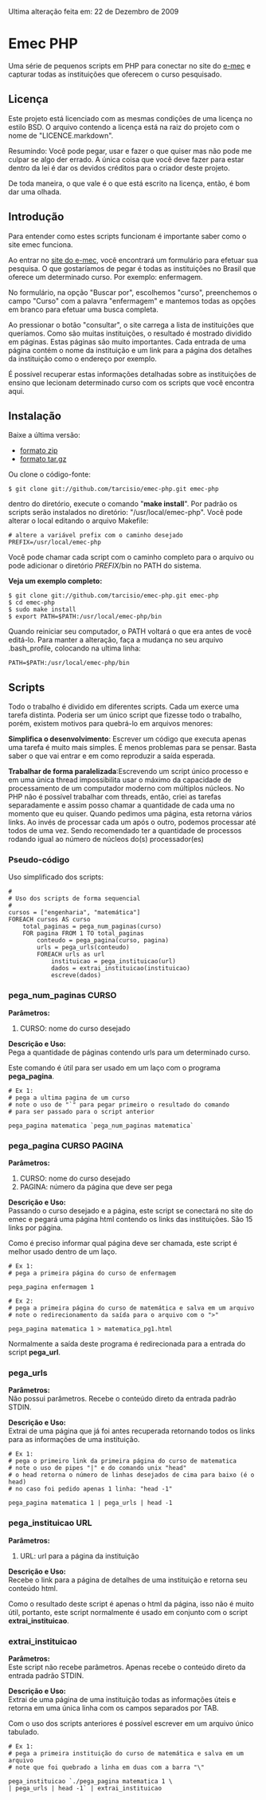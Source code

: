 Ultima alteração feita em: 22 de Dezembro de 2009

# Emec PHP #

Uma série de pequenos scripts em PHP para conectar no site do 
[e-mec](http://emec.mec.gov.br/ "site do e-mec") e capturar
todas as instituições que oferecem o curso pesquisado.

## Licença ##
Este projeto está licenciado com as mesmas condições de uma licença no estilo BSD.
O arquivo contendo a licença está na raiz do projeto com o nome
de "LICENCE.markdown".

Resumindo: Você pode pegar, usar e fazer o que quiser mas não pode me culpar se
algo der errado. A única coisa que você deve fazer para estar dentro da lei é 
dar os devidos créditos para o criador deste projeto.

De toda maneira, o que vale é o que está escrito na licença, então, é bom dar
uma olhada.

## Introdução ##

Para entender como estes scripts funcionam é importante saber como o site emec
funciona.

Ao entrar no [site do e-mec](http://emec.mec.gov.br/ "site do e-mec"), 
você encontrará um formulário para efetuar sua pesquisa.
O que gostaríamos de pegar é todas as instituições no Brasil que oferece um 
determinado curso. Por exemplo: enfermagem.

No formulário, na opção "Buscar por", escolhemos "curso", preenchemos o campo
"Curso" com a palavra "enfermagem" e mantemos todas as opções em branco para 
efetuar uma busca completa.

Ao pressionar o botão "consultar", o site carrega a lista de instituições
que queríamos. Como são muitas instituições, o resultado é mostrado dividido 
em páginas. Estas páginas são muito importantes.
Cada entrada de uma página contém o nome da instituição e um link para a página
dos detalhes da instituição como o endereço por exemplo.

É possível recuperar estas informações detalhadas sobre as instituições de
ensino que lecionam determinado curso com os scripts que você encontra aqui.

## Instalação ##
Baixe a última versão:

*   [formato zip](http://github.com/tarcisio/emec-php/zipball/master "Download na versão zip")
*   [formato tar.gz](http://github.com/tarcisio/emec-php/tarball/master "Download na versão tar.gz")

Ou clone o código-fonte:

    $ git clone git://github.com/tarcisio/emec-php.git emec-php

dentro do diretório, execute o comando "__make install__". Por padrão os scripts
serão instalados no diretório: "/usr/local/emec-php". Você pode alterar o local
editando o arquivo Makefile:

    # altere a variável prefix com o caminho desejado
    PREFIX=/usr/local/emec-php

Você pode chamar cada script com o caminho completo para o arquivo ou pode
adicionar o diretório _PREFIX_/bin no PATH do sistema.

__Veja um exemplo completo:__

    
    $ git clone git://github.com/tarcisio/emec-php.git emec-php
    $ cd emec-php
    $ sudo make install
    $ export PATH=$PATH:/usr/local/emec-php/bin

Quando reiniciar seu computador, o PATH voltará o que era antes de você editá-lo.
Para manter a alteração, faça a mudança no seu arquivo .bash_profile, colocando
na ultima linha:

    PATH=$PATH:/usr/local/emec-php/bin

## Scripts ##

Todo o trabalho é dividido em diferentes scripts. Cada um exerce uma tarefa 
distinta. Poderia ser um único script que fizesse todo o trabalho, porém, 
existem motivos para quebrá-lo em arquivos menores:

__Simplifica o desenvolvimento__: Escrever um código que executa apenas uma tarefa
é muito mais simples. É menos problemas para se pensar. Basta saber o
que vai entrar e em como reproduzir a saída esperada.

__Trabalhar de forma paralelizada__:Escrevendo um script único processo e em uma
única thread impossibilita usar o máximo da capacidade de processamento de um
computador moderno com múltiplos núcleos. No PHP não é possível trabalhar com
threads, então, criei as tarefas separadamente e assim posso chamar a quantidade
de cada uma no momento que eu quiser. Quando pedimos uma página,
esta retorna vários links. Ao invés de processar cada um após o outro, podemos
processar até todos de uma vez. Sendo recomendado ter a quantidade de processos
rodando igual ao número de núcleos do(s) processador(es)

### Pseudo-código ###

Uso simplificado dos scripts:

    #
    # Uso dos scripts de forma sequencial
    #
    cursos = ["engenharia", "matemática"]
    FOREACH cursos AS curso
        total_paginas = pega_num_paginas(curso)
        FOR pagina FROM 1 TO total_paginas
            conteudo = pega_pagina(curso, pagina)
            urls = pega_urls(conteudo)
            FOREACH urls as url
                instituicao = pega_instituicao(url)
                dados = extrai_instituicao(instituicao)
                escreve(dados)

### pega_num_paginas CURSO  
__Parâmetros:__

1.   CURSO: nome do curso desejado

__Descrição e Uso:__  
Pega a quantidade de páginas contendo urls para um determinado curso.

Este comando é útil para ser usado em um laço com o programa __pega_pagina__.

    # Ex 1:
    # pega a ultima pagina de um curso
    # note o uso de "`" para pegar primeiro o resultado do comando
    # para ser passado para o script anterior
    
    pega_pagina matematica `pega_num_paginas matematica`

### pega_pagina CURSO PAGINA  

__Parâmetros:__

1.   CURSO: nome do curso desejado
2.   PAGINA: número da página que deve ser pega

__Descrição e Uso:__  
Passando o curso desejado e a página, este script se conectará no site do
emec e pegará uma página html contendo os links das instituições.
São 15 links por página.

Como é preciso informar qual página deve ser chamada, este script é melhor
usado dentro de um laço.

    # Ex 1:
    # pega a primeira página do curso de enfermagem
    
    pega_pagina enfermagem 1
    
    # Ex 2:
    # pega a primeira página do curso de matemática e salva em um arquivo
    # note o redirecionamento da saída para o arquivo com o ">"
    
    pega_pagina matematica 1 > matematica_pg1.html
    

Normalmente a saída deste programa é redirecionada para a entrada do script
__pega_url__.


### pega_urls
__Parâmetros:__  
Não possui parâmetros. Recebe o conteúdo direto da entrada padrão STDIN.

__Descrição e Uso:__  
Extrai de uma página que já foi antes recuperada retornando todos os links
para as informações de uma instituição.

    # Ex 1:
    # pega o primeiro link da primeira página do curso de matematica
    # note o uso de pipes "|" e do comando unix "head"
    # o head retorna o número de linhas desejados de cima para baixo (é o head)
    # no caso foi pedido apenas 1 linha: "head -1"
    
    pega_pagina matematica 1 | pega_urls | head -1

### pega_instituicao URL
__Parâmetros:__

1.   URL: url para a página da instituição

__Descrição e Uso:__  
Recebe o link para a página de detalhes de uma instituição e retorna seu conteúdo
html.

Como o resultado deste script é apenas o html da página, isso não é muito útil,
portanto, este script normalmente é usado em conjunto com o 
script __extrai_instituicao__.


### extrai_instituicao
__Parâmetros:__  
Este script não recebe parâmetros. Apenas recebe o conteúdo direto da entrada
padrão STDIN.

__Descrição e Uso:__  
Extrai de uma página de uma instituição todas as informações úteis e retorna em
uma única linha com os campos separados por TAB.

Com o uso dos scripts anteriores é possível escrever em um arquivo único tabulado.

    # Ex 1:
    # pega a primeira instituição do curso de matemática e salva em um arquivo
    # note que foi quebrado a linha em duas com a barra "\"
    
    pega_instituicao `./pega_pagina matematica 1 \
    | pega_urls | head -1` | extrai_instituicao



